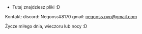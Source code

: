 - Tutaj znajdziesz pliki :D

Kontakt:
discord: Neqooss#8170
gmail: neqooss.pvp@gmail.com

Życze miłego dnia, wieczoru lub nocy :D
